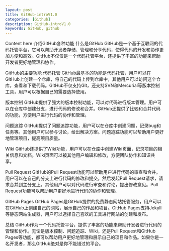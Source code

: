 ```yaml
---
layout: post
title: GitHub-introV1.0
categories: [Github]
description: GitHub-introV1.0
keywords: GitHub, github
---
```


Content here
介绍GitHub各种功能
什么是GitHub
GitHub是一个基于互联网的代码托管平台，它可以帮助开发者存储、管理和分享代码，使得代码的开发和协作更加方便和高效。GitHub不仅仅是一个代码托管平台，还提供了丰富的功能来帮助开发者更好地管理和协作。

GitHub的主要功能
代码托管
GitHub最基本的功能是代码托管，用户可以在GitHub上创建一个仓库，将自己的代码上传到仓库中，其他用户可以访问这个仓库，查看和下载代码。GitHub不仅支持Git，还支持SVN和Mercurial等版本控制工具，用户可以根据自己的需要选择使用。

版本控制
GitHub提供了强大的版本控制功能，可以对代码进行版本管理。用户可以在仓库中创建分支，进行代码的修改和合并。GitHub还提供了比较和合并代码的功能，方便用户进行代码的协作和管理。

问题追踪
GitHub提供了问题追踪功能，用户可以在仓库中创建问题，记录bug和任务等。其他用户可以参与讨论，给出解决方案。问题追踪功能可以帮助用户更好地管理项目，提高项目质量。

Wiki
GitHub还提供了Wiki功能，用户可以在仓库中创建Wiki页面，记录项目的相关信息和文档。Wiki页面可以被其他用户编辑和修改，方便团队协作和知识共享。

Pull Request
GitHub的Pull Request功能可以帮助用户进行代码的审查和合并。用户可以在自己的分支上进行代码的修改和提交，然后发起Pull Request请求，请求合并到主分支上。其他用户可以对代码进行审查和讨论，提出修改意见。Pull Request功能可以帮助用户更好地进行代码的协作和管理。

GitHub Pages
GitHub Pages是GitHub提供的免费静态网站托管服务，用户可以在GitHub上创建自己的网站，展示自己的作品和项目。GitHub Pages支持Jekyll等静态网站生成器，用户可以选择自己喜欢的工具进行网站的创建和发布。

总结
GitHub作为一个代码托管平台，提供了丰富的功能来帮助开发者进行代码的管理和协作。无论是版本控制、问题追踪、Wiki，还是Pull Request和GitHub Pages等功能，都可以帮助用户更好地管理和展示自己的项目和作品。如果你是一名开发者，那么GitHub绝对是你不能错过的平台。

